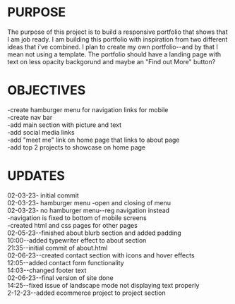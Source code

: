 <h1>PURPOSE</h1>
The purpose of this project is to build a responsive portfolio that shows that I am job ready. I am building this portfolio with inspiration from two different ideas that i've combined. I plan to create my own portfolio--and by that I mean not using a template. The portfolio should have a landing page with text on less opacity backgorund and maybe an "Find out More" button?





<h1>OBJECTIVES</H1>
-create hamburger menu for navigation links for mobile
<br>
-create nav bar
<br>
-add main section with picture and text
<br>
-add social media links
<br>
-add "meet me" link on home page that links to about page
<br>
-add top 2 projects to showcase on home page








<h1>UPDATES</h1>
02-03-23- initial commit
<br>
02-03-23- hamburger menu
    -open and closing of menu
    <br>
02-03-23- no hamburger menu--reg navigation instead
    <br>
    -navigation is fixed to bottom of mobile screens
    <br>
    -created html and css pages for other pages
    <br>
02-05-23--finished about blurb section and added padding
    <br>
    10:00--added typewriter effect to about section
    <br>
    21:35--initial commit of about.html
    <br>
02-06-23--created contact section with icons and hover effects
    <br>
    12:05--added contact form functionality
    <br>
    14:03--changed footer text
    <br>
02-06-23--final version of site done
    <br>
    14:25--fixed issue of landscape mode not displaying text properly
    <br>
2-12-23--added ecommerce project to project section
<br>
